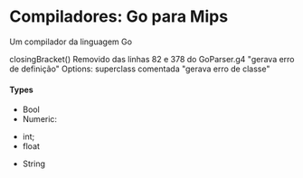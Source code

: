 # Compiladores: Go para Mips
 Um compilador da linguagem Go

 closingBracket() Removido das linhas 82 e 378 do GoParser.g4 "gerava erro de definição"
 Options: superclass comentada "gerava erro de classe"

#### Types
+ Bool
+ Numeric:
 - int;
 - float
+ String